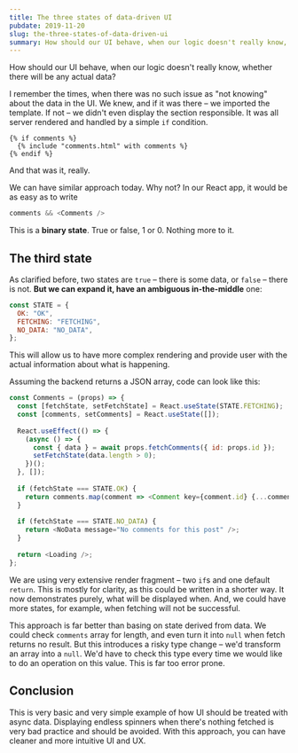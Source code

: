 ```yaml
---
title: The three states of data-driven UI
pubdate: 2019-11-20
slug: the-three-states-of-data-driven-ui 
summary: How should our UI behave, when our logic doesn't really know, whether there will be any actual data?
---
```

How should our UI behave, when our logic doesn't really know, whether there will be any actual data?

I remember the times, when there was no such issue as "not knowing" about the data in the UI. We knew, and if it was there – we imported the template. If not – we didn't even display the section responsible. It was all server rendered and handled by a simple `if` condition.

```twig
{% if comments %}
  {% include "comments.html" with comments %}
{% endif %}
```

And that was it, really. 

We can have similar approach today. Why not? In our React app, it would be as easy as to write

```javascript
comments && <Comments />
```

This is a **binary state**. True or false, 1 or 0. Nothing more to it.

## The third state

As clarified before, two states are `true` – there is some data, or `false` – there is not. **But we can expand it, have an ambiguous in-the-middle** one:

```javascript
const STATE = {
  OK: "OK",
  FETCHING: "FETCHING",
  NO_DATA: "NO_DATA",
};
```

This will allow us to have more complex rendering and provide user with the actual information about what is happening.

Assuming the backend returns a JSON array, code can look like this:

```javascript
const Comments = (props) => {
  const [fetchState, setFetchState] = React.useState(STATE.FETCHING);
  const [comments, setComments] = React.useState([]);
  
  React.useEffect(() => {
    (async () => {
      const { data } = await props.fetchComments({ id: props.id });
      setFetchState(data.length > 0);
    })();
  }, []);
    
  if (fetchState === STATE.OK) {
    return comments.map(comment => <Comment key={comment.id} {...comment} />);
  }
    
  if (fetchState === STATE.NO_DATA) {
    return <NoData message="No comments for this post" />;
  }
    
  return <Loading />;
};
```

We are using very extensive render fragment – two `if`s and one default `return`. This is mostly for clarity, as this could be written in a shorter way. It now demonstrates purely, what will be displayed when. And, we could have more states, for example, when fetching will not be successful. 

This approach is far better than basing on state derived from data. We could check `comments` array for length, and even turn it into `null` when fetch returns no result. But this introduces a risky type change – we'd transform an array into a `null`. We'd have to check this type every time we would like to do an operation on this value. This is far too error prone.

## Conclusion

This is very basic and very simple example of how UI should be treated with async data. Displaying endless spinners when there's nothing fetched is very bad practice and should be avoided. With this approach, you can have cleaner and more intuitive UI and UX.
